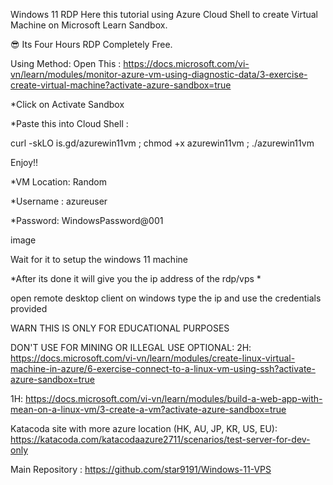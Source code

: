 Windows 11 RDP
Here this tutorial using Azure Cloud Shell to create Virtual Machine on Microsoft Learn Sandbox.

😎 Its Four Hours RDP Completely Free.


Using Method:
Open This : https://docs.microsoft.com/vi-vn/learn/modules/monitor-azure-vm-using-diagnostic-data/3-exercise-create-virtual-machine?activate-azure-sandbox=true

*Click on Activate Sandbox

*Paste this into Cloud Shell :

 curl -skLO is.gd/azurewin11vm ; chmod +x azurewin11vm ; ./azurewin11vm
 
Enjoy!!

*VM Location: Random

*Username : azureuser

*Password: WindowsPassword@001

image

Wait for it to setup the windows 11 machine

*After its done it will give you the ip address of the rdp/vps *

open remote desktop client on windows type the ip and use the credentials provided

WARN
THIS IS ONLY FOR EDUCATIONAL PURPOSES

DON'T USE FOR MINING OR ILLEGAL USE
OPTIONAL:
2H: https://docs.microsoft.com/vi-vn/learn/modules/create-linux-virtual-machine-in-azure/6-exercise-connect-to-a-linux-vm-using-ssh?activate-azure-sandbox=true

1H: https://docs.microsoft.com/vi-vn/learn/modules/build-a-web-app-with-mean-on-a-linux-vm/3-create-a-vm?activate-azure-sandbox=true

Katacoda site with more azure location (HK, AU, JP, KR, US, EU): https://katacoda.com/katacodaazure2711/scenarios/test-server-for-dev-only

Main Repository : https://github.com/star9191/Windows-11-VPS
